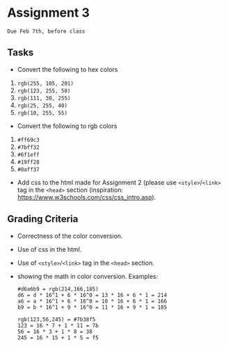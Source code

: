 # Assignment 3
`Due Feb 7th, before class`


## Tasks

- Convert the following to hex colors

1. `rgb(255, 105, 201)`
2. `rgb(123, 255, 50)`
3. `rgb(111, 30, 255)`
4. `rgb(25, 255, 40)`
5. `rgb(10, 255, 55)`

- Convert the following to rgb colors

1. `#ff69c3`
2. `#7bff32`
3. `#6f1eff`
4. `#19ff28`
5. `#0aff37`

- Add css to the html made for Assignment 2 (please use `<style>`/`<link>` tag in the `<head>` section (inspiration: https://www.w3schools.com/css/css_intro.asp).

## Grading Criteria

- Correctness of the color conversion.
- Use of css in the html.
- Use of `<style>`/`<link>` tag in the `<head>` section.
- showing the math in color conversion.
    Examples:
    ```
    #d6a6b9 = rgb(214,166,185) 
    d6 = d * 16^1 + 6 * 16^0 = 13 * 16 + 6 * 1 = 214
    a6 = a * 16^1 + 6 * 16^0 = 10 * 16 + 6 * 1 = 166
    b9 = b * 16^1 + 9 * 16^0 = 11 * 16 + 9 * 1 = 185
    ```

    ```
    rgb(123,56,245) = #7b38f5 
    123 = 16 * 7 + 1 * 11 = 7b 
    56 = 16 * 3 + 1 * 8 = 38 
    245 = 16 * 15 + 1 * 5 = f5
    ```





